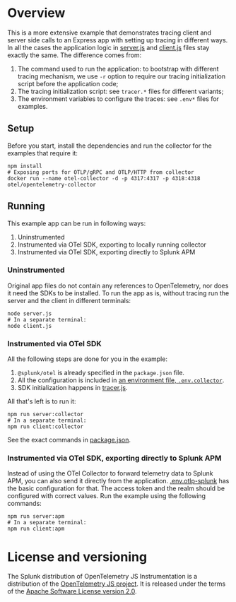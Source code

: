 # Overview

This is a more extensive example that demonstrates tracing client and server side calls to an Express app with setting up tracing in different ways.
In all the cases the application logic in  [server.js](./server.js) and [client.js](./client.js) files stay exactly the same. The difference comes from:

1. The command used to run the application: to bootstrap with different tracing mechanism, we use `-r` option to require our tracing initialization script before the application code;
2. The tracing initialization script: see `tracer.*` files for different variants;
3. The environment variables to configure the traces: see `.env*` files for examples.

## Setup

Before you start, install the dependencies and run the collector for the examples that require it:

```shell
npm install
# Exposing ports for OTLP/gRPC and OTLP/HTTP from collector
docker run --name otel-collector -d -p 4317:4317 -p 4318:4318 otel/opentelemetry-collector
```

## Running

This example app can be run in following ways:

1. Uninstrumented
2. Instrumented via OTel SDK, exporting to locally running collector
3. Instrumented via OTel SDK, exporting directly to Splunk APM

### Uninstrumented

Original app files do not contain any references to OpenTelemetry, nor does it need the SDKs to be installed. To run the app as is, without tracing run the server and the client in different terminals:

```shell
node server.js
# In a separate terminal:
node client.js
```

### Instrumented via OTel SDK

All the following steps are done for you in the example:

1. `@splunk/otel` is already specified in the `package.json` file.
2. All the configuration is included in [an environment file, `.env.collector`](./.env.collector).
3. SDK initialization happens in [tracer.js](./tracer.js).

All that's left is to run it:

```shell
npm run server:collector
# In a separate terminal:
npm run client:collector

```

See the exact commands in [package.json](./package.json).

### Instrumented via OTel SDK, exporting directly to Splunk APM

Instead of using the OTel Collector to forward telemetry data to Splunk APM, you can also send it directly from the application. [.env.otlp-splunk](./.env.otlp-splunk) has the basic configuration for that. The access token and the realm should be configured with correct values. Run the example using the following commands:

```shell
npm run server:apm
# In a separate terminal:
npm run client:apm
```

# License and versioning

The Splunk distribution of OpenTelemetry JS Instrumentation is a
distribution of the [OpenTelemetry JS project](https://github.com/open-telemetry/opentelemetry-js).
It is released under the terms of the [Apache Software License version 2.0](../../LICENSE).
